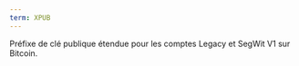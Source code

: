 ```yaml
---
term: XPUB
---
```


Préfixe de clé publique étendue pour les comptes Legacy et SegWit V1 sur Bitcoin. 

